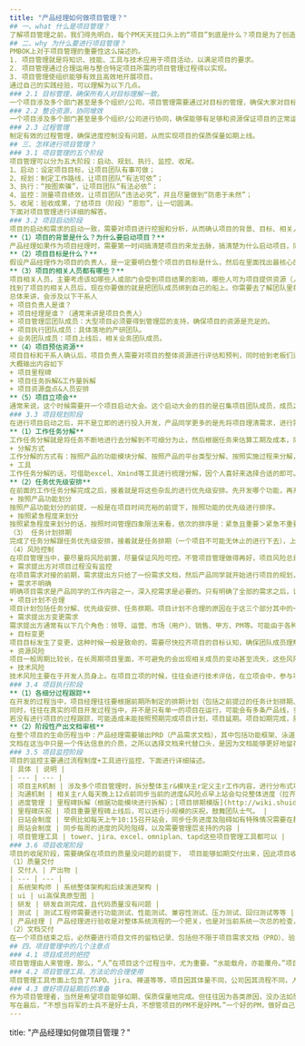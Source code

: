```yaml
---
title: "产品经理如何做项目管理？"
## 一、what 什么是项目管理？
了解项目管理之前，我们得先明白，每个PM天天挂口头上的“项目”到底是什么？项目是为了创造独特的产品，服务，成果而进行的临时性工作。而项目管理是指在项目活动中运用专门的知识、技能、工具和方法，使项目能够在有限资源限定条件下，实现或超过设定的需求和期望的过程。
## 二、why 为什么要进行项目管理？
PMBOK上对于项目管理的重要性这么描述的。
1. 项目管理就是将知识、技能、工具与技术应用于项目活动，以满足项目的要求。
2. 项目管理通过合理运用与整合特定项目所需的项目管理过程得以实现。
3. 项目管理使组织能够有效且高效地开展项目。
通过自己的实践经验，可以理解为以下几点。
### 2.1 目标管理，确保所有人对目标理解一致。
一个项目涉及多个部门甚至是多个组织/公司，项目管理需要通过对目标的管理，确保大家对目标的理解一致。
### 2.2 整合资源，协同增效
一个项目涉及多个部门甚至是多个组织/公司进行协同，确保能够有足够和资源保证项目的正常运转。
### 2.3 过程管理
制定有效的过程管理，确保进度控制没有问题，从而实现项目的保质保量如期上线。
## 三、怎样进行项目管理？
### 3.1 项目管理的五个阶段
项目管理可以分为五大阶段：启动、规划、执行、监控、收尾。
1、启动：设定项目目标，让项目团队有事可做；
2、规划：制定工作路线，让项目团队“有法可依”；
3、执行：“按图索骥”，让项目团队“有法必依”；
4、监控：测量项目绩效，让项目团队“违法必究”，并且尽量做到“防患于未然”；
5、收尾：验收成果，了结项目（阶段）“恩怨”，让一切圆满。
下面对项目管理进行详细的解答。
### 3.2 项目启动阶段
项目的启动和需求的启动一致，需要对项目进行挖掘和分析，从而确认项目的背景、目标、相关人员、运营计划等等。
**（1）项目的背景是什么？为什么要启动项目？**
产品经理如果作为项目经理时，需要第一时间搞清楚项目的来龙去脉，搞清楚为什么启动项目，同时需要快速评估是否是“伪需求”。
**（2）项目目标是什么？**
假设产品经理作为项目的负责人，是一定要明白整个项目的目标是什么，然后在里面找出最核心的目标，目标一般是具象可衡量的，通常需要包含时间和具体内容，比如12月31日在kutta上线一款短险产品新契约流程。
**（3）项目的相关人员都有哪些？**
项目相关人员，主要考虑该如哪些人或部门会受到项目结果的影响，哪些人可为项目提供资源（人、财、物）等。当然，在互联网公司，常见的相关人员也就是老板、产品经理、项目经理、项目团队（包含设计、开发、测试、运维等）及用户等。
找到了项目的相关人员后，现在你要做的就是把团队成员绑到自己的船上。你需要去了解团队里每个成员的核心KPI，也就是他们于这个项目的需求是什么，做这个项目可以给他们带来什么。如果这个项目没被囊括在这个成员的工作评价 list 里面，你需要去找他的老板沟通。根据我的经验，85%出工不出力的情况都是因为你的项目根本不会对这个成员的KPI有什么正向的帮助。当然，如果找他的老板沟通无效，还有最后一招，感情投资，请那个成员撸串、吃饭，利用感情让他帮你做好这个项目。
总体来讲，会涉及以下干系人
+ 项目负责人是谁？
+ 项目经理是谁？（通常来讲是项目负责人）
+ 项目管理层团队成员：大型项目必须要得到管理层的支持，确保项目的资源是充足的。
+ 项目执行团队成员：具体落地的产研团队。
+ 业务团队成员：项目上线后，相关业务团队成员。
**（4）项目预估资源**
项目目标和干系人确认后，项目负责人需要对项目的整体资源进行评估和预判，同时给到老板们进行决策。通常来讲，在确认项目负责人以后，我们需要产出项目整体范围和资源，可借鉴：[项目整体节奏文档](https://merlinwu330387414.wordpress.com/2021/10/18/%e9%a1%b9%e7%9b%ae%e6%95%b4%e4%bd%93%e8%8a%82%e5%a5%8f%e6%96%87%e6%a1%a3/)
大概输出内容如下
+ 项目里程碑
+ 项目任务拆解&工作量拆解
+ 项目资源盘点&人员安排
**（5）项目立项会**
通常来说，这个时候需要开一个项目启动大会。这个启动大会的目的是召集项目团队成员，成员之间初步认识一下，项目负责人主持会议，然后清楚地传达项目要做什么，目标是什么，为什么要做，怎么做，谁来做等等。另外，跟所有的启动大会一样，项目的启动大会，也需要给团队成员来点鸡汤、打点鸡血。产品经理需要去统一团队的思想，明确团队的管理和运作方式，以及团队的沟通机制等，产品经理需要动员团队成员积极参与项目，并高质量地完成项目。
### 3.3 项目规划阶段
在进行项目启动之后，并不是立即的进行投入开发，产品同学更多的是先将项目理清需求，进行需求文档的制作，接着进行开发资源的排期安排等，也就是项目计划阶段。
**（1）工作任务分解**
工作任务分解就是将任务不断地进行去分解到不可细分为止，然后根据任务来估算工期及成本，同时责任到人，每个人在固定的节点给到固定的文档及完成自身相应的工作任务。通常我们也称之为WBS（Work Breakdown Structure），工作分解结构。当任务不断细分，则整个项目的抗风险能力也越强。对于工作任务，可以分为两个类型的项目来看：一个是大项目（从0到1/从1到100）一个是小需求（产品迭代）不论是项目的体型大或者小，都是由数量不等的需求组成的，也就是我们说的需求池。定好项目目标及功能之后，需求池也基本有了大概的框架。我们要做的，就是将需求池里面的需求，筛选一部分需求放到项目的1.0开发计划中，接着将这些按照既定的顺序进行排列（不可能一次性完成所有需求）。
+ 分解方式
工作分解的方式有：按照产品的功能模块分解、按照产品的平台类型分解、按照实施过程来分解，将多种分解方式结合等方法。
+ 工具
工作任务分解的话，可借助excel、Xmind等工具进行梳理分解，因个人喜好来选择合适的即可。工作任务分解是比较重要的一步，只有分解清楚，后面的优先级安排及任务计划排期才能做的准确。
**（2）任务优先级安排**
在前面的工作任务分解完成之后，接着就是将这些杂乱的进行优先级安排。先开发哪个功能，再开发哪个功能。划分优先级的方式也有多种：按产品功能划分，按紧急程度划分等。
+ 按照产品功能划分
按照产品功能划分的前提，一般是在项目时间充裕的前提下，按照功能的优先级进行排序。
+ 按照紧急程度来划分
按照紧急程度来划分的话，按照时间管理四象限法来看，依次的排序是：紧急且重要＞紧急不重要＞重要不紧急＞不重要不紧急，但前提也是保证功能划分可行的前提下。
（3） 任务计划排期
完成了任务分解跟任务优先级安排，接着就是任务排期（一个项目不可能无休止的进行下去），上文提到，可利用excel、project等工具进行罗列项目功能点跟优先级，接着跟开发人员进行沟通，进行各功能点的项目排期。
（4）风险控制
在项目管理当中，要尽量将风险前置，尽量保证风险可控。不管项目管理做得再好，项目风险总是存在的，有的风险可以杜绝，有的风险可以防范，项目风险可以划分如下几大类：
+ 需求提出方对项目过程没有监控
在项目需求对接的前期，需求提出方只给了一份需求文档，然后产品同学就开始进行项目的规划，在项目规划的阶段跟设计、开发的阶段，需求提出方并没有完全参与进来（没有一步步确认），那么就有可能造成，等项目完全做好之后，提给需求提出方之后，需求提出方指出项目并不是他想要的，需要进行重大改版，甚至是推翻重来。那么这个时候的问题就大了，不论是在成本上还是项目影响范围上，无疑都是晴天霹雳。所以在项目的每个步骤（对接需求、设计稿、程序后端建表、测试等）都最好跟需求提出方进行沟通确认，才不会造成后期返工项目大改的情况。
+ 需求不明确
明确项目需求是产品同学的工作内容之一，深入挖需求是必要的。只有明确了全部的需求之后，设计同学跟开发同学才能够顺利地进行设计跟开发，自然对于需求文档的改动也会比较少。需求不明确同样会造成返工调整，虽然可能在短时间内可以调整，但也容易降低设计跟开发同学的工作积极性（不断的返工容易让人疲倦）。所以产品同学提高自己的挖掘需求的能力也是很有必要的，有的需求提出方并不能够完整的描述他的需求，特别是对于传统行业的需求提出方，所以这个时候产品同学的作用就很重要了。
+ 项目计划不合理
项目计划包括任务分解、优先级安排、任务排期。项目计划不合理的原因在于这三个部分其中的一个或者多个出了问题。举一些计划不合理的例子：项目预估工期为五个月，给开发同学三个月的时间，在任务时间安排上已然不合理，若此时PM不进行任务优先级安排，或者是优先级安排失误，那么项目铁定延期无疑了。
+ 需求提出方变更需求
需求提出方通常有以下几个角色：领导、运营、市场（用户）、销售、甲方、PM等。可能由于各种不可控的因素，导致了需求变动，也会造成开发难度的增长、工期的延长。部分需求的改动，可能是PM在最初时期没有考虑清楚，当框架搭建好了之后，再去新增需求的话，开发人员改起来就会比较伤筋动骨。
+ 目标变更
项目目标发生了变更，这种时候一般是致命的，需要尽快拉齐项目的目标认知，确保团队成员理解一致。
+ 资源风险
项目一般周期比较长，在长周期项目里面，不可避免的会出现相关成员的变动甚至流失，这些风险需要及时关注到，同时补充相应的资源确保项目的正常运转。
+ 技术风险
技术风险主要在于开发人员身上。在项目立项的时候，往往会进行技术评估，在立项会中，参与项目的技术人员在了解了项目情况之后，会进行技术选型，以及技术难点的探讨，若涉及对接第三方接口，则会进行第三方接口文档的查看，这个时候会综合判断第三方接口提供的功能是否能够符合预期功能。在技术阶段评定之后，在后续的开发，可能会推翻前面的技术评定，也可能由于前期的判断失误，在实现某个功能的时候遇到了瓶颈，也可能在技术层面上的拖延，导致工期的延长。
### 3.4 项目执行阶段
**（1）各细分过程跟踪**
在开发的过程当中，项目经理往往要根据前期所制定的排期计划（包括之前提过的任务计划排期、工作任务分解、优先级排期）来进行设计过程、开发过程、测试过程的跟踪，也就是项目管控。一个项目，少则一两个月，多则一年半载。
同时，往往在真实的项目开发过程当中，并不是只有单一的项目在运行，可能会有多条产品线，多个项目并行开发的情况（也可能涉及到不同的开发人员），也就是说，一个开发/设计/测试人员，手头可能同时负责多个项目的情况，A项目完成到15%，B项目完成到35%……所以，项目的多、乱、杂，需要科学合理的过程跟踪。
若没有进行项目的过程跟踪，可能造成未能按照预期完成项目计划，项目延期。项目如期完成，质量却不尽人意，最终造成项目返工修改。产品、开发、设计等对于PRD的功能理解有偏差，模块的完成与预期不符合，最终也造成返工。（此点更偏向于在开发过程当中多沟通方面）由此可见，项目过程跟踪是否得当，对于最终项目产出的质量也是至关重要的一点。
**（2）阶段性产出文档审核**
在整个项目的生命历程当中：产品经理需要输出PRD（产品需求文档），其中包括功能框架、泳道图、业务流程图、原型图、其余说明等等。项目经理需要输出排期表，任务优先级表，人物分工表等等。设计师需要输出设计选型，配色方案，风格定位，设计稿等等。开发工程师需要输出开发选型、数据库结构设计、接口文档、开发操作文档等等。测试工程师需要输出测试用例、测试方案、测试结果报告等。目前太多PM会局限于各类文档模板，追求文档的完整度美观度等。
文档在这当中只是一个传达信息的介质，之所以选择文档来代替口头，是因为文档能够更好地留存及记录。而只要能够达到目的，明确了这点，文档具体的展现形式，样式就不那么重要了。最适合自身公司及业务需求的文档，才是好文档。
### 3.5 项目监控阶段
项目的监控主要通过流程制度+工具进行监控，下面进行详细描述。
| 具体 | 说明 |
| --- | --- |
| 项目主R机制 | 涉及多个项目管理时，拆分整体主r&模块主r定义主r工作内容，进行分布式项目管理 |
| 沟通机制 | 相关主r人每天晚上12点前同步当前的进度&风险点早上站会勾兑整体进度（拉齐、同步信息）当日To do（待确认），当日完成，并及时同步信息；To do项明确主R，由主R牵头跟进并对结果及时同步；团队成员请假需告知PM&相关主R，由2方评估项目进度进行批准。 |
| 进度管理 | 里程碑拆解（根据功能模块进行拆解）；[项目排期模版](http://wiki.shuiditech.com/pages/viewpage.action?pageId=888804874)研发人员可分步提测，测试人员提前介入，缩短测试周期；周报：由PM发送项目进度报告至相关方（业务、PM、项目成员、依赖部门、各leader）保司同步项目进展 |
| 里程碑庆祝 | 项目重要里程碑上线后，可以进行小规模的庆祝，鼓舞团队士气。 |
| 日站会制度 | 举例比如每天上午10:15召开站会，同步任务进度及阻碍如有特殊情况需要在群中请假并同步任务进度；迟到者自己选择惩罚措施（发红包/俯卧撑） |
| 周站会制度 | 同步每周的进度的风险阻碍，以及需要管理层支持的内容 |
| 项目管理工具 | tower、jira、excel、omniplan、tapd这些项目管理工具都可以 |
### 3.6 项目收尾阶段
项目的收尾阶段，需要确保在项目的质量没问题的前提下， 项目能够如期交付出来，因此项目收尾阶段主要着重于对项目结果物的交付，主要包括质量交付、文档交付。
（1）质量交付
| 交付人 | 产出物 |
| --- | --- |
| 系统架构师 | 系统整体架构和后续演进架构 |
| ui | ui高保真原型图 |
| 研发 | 研发自测完成，且代码质量没有问题 |
| 测试 | 测试工程师需要进行功能测试、性能测试、兼容性测试、压力测试、回归测试等等 |
| 产品经理 | 产品经理进行验收是对整体系统流程的一个把关，也是对当前系统一次总的检查，在验收过程中需要综合UI验证以及测试时的一个结果来确认在产品经理在验收后是否可以交付该系统。 |
（2）文档交付
在一个项目结束之后，必然要进行项目文件的留档记录、包括但不限于项目需求文档（PRD）、验收文档、测试报告、数据库设计文档、项目实施总结报告、产品使用说明手册等文档。原则上，文档涉及到项目生命周期当中的所有文件，PM在项目过程当中需要合理地进行分类及保管，以便后续项目迭代、复盘使用。具体需要到什么程度的文档，各公司要求各异，作为产品，寻求一个平衡点即可。
## 四、项目管理中的几个注意点
### 4.1 项目成员的把控
项目管理由人来管理，那么，“人”在项目这个过程当中，尤为重要。“水能载舟，亦能覆舟。”项目比作船，那么人便是水。人促使了项目的推进，但在某些情况下，也能够导致项目的失败。作为项目管理者，不仅仅是要关注项目本身状态进程，同时也要关注团队成员当中，每个人的状态，包括效率、情绪等方面。
### 4.2 项目管理工具、方法论的合理使用
项目管理工具市面上包含了TAPD、jira、禅道等等，项目因其体量不同，公司因其流程不同，人员因其性格不同，都造成了项目管理的差异。明确项目管理的目的才是项目管理者要关注的点：在规定的时间内保质保量的完成项目目标。那么，在这个结果之前，使用什么方法论，使用什么工具，就都较为次要了。切勿过于迷信工具以及方法论，他们存在的意义，是为了更好地帮助项目管理者完成项目，提高项目管理的效率。
### 4.3 做好项目延期后的准备
作为项目管理者，当然是希望项目能够如期、保质保量地完成。但往往因为各类原因，没办法如愿，那么在一开始的时候，就需要做好项目延期的准备，出现风险之后的预案，避免惊慌失措的情况。因为人员效率、外界原因导致的项目延期，那么可以适当调整需求，将较难的需求，换个方式实现。
写在最后，“不想当将军的士兵不是好士兵，不想管项目的PM不是好PM。”一个好的PM，做好自己产品规划的同时，也需要兼顾部分项目管理的任务，即使团队中有项目经理这个角色。项目的运作是否能够顺利，在于是否有一个好的项目管理。而项目管理也并非流于理论，需要在实践当中去不断调整。由于项目所处的状态、个人所处的公司环境不同，每个项目的管理方法也有所区别。
---
```

title: "产品经理如何做项目管理？"


